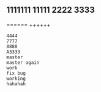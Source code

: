 1111111
11111
2222
3333
-------
======
++++++
~~~~
4444
7777
8888
A3333
master
master again
work
fix bug
working
hahahah
